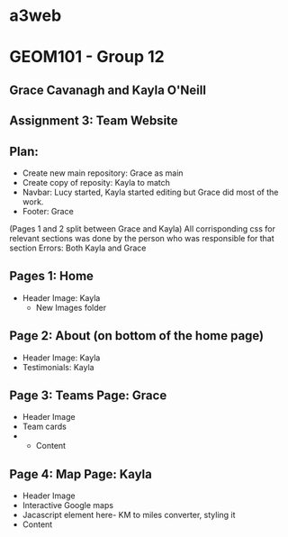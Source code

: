 # a3web
# GEOM101 - Group 12
## Grace Cavanagh and Kayla O'Neill
## Assignment 3: Team Website
## Plan:

- Create new main repository: Grace as main
- Create copy of reposity: Kayla to match
- Navbar: Lucy started, Kayla started editing but Grace did most of the work. 
- Footer: Grace

(Pages 1 and 2 split between Grace and Kayla) 
All corrisponding css for relevant sections was done by the person who was responsible for that section
Errors: Both Kayla and Grace

## Pages 1: Home 
- Header Image: Kayla 
    - New Images folder 

## Page 2: About (on bottom of the home page)
- Header Image: Kayla
- Testimonials: Kayla 

## Page 3: Teams Page: Grace
- Header Image
- Team cards
- - Content

## Page 4: Map Page: Kayla
- Header Image
- Interactive Google maps
- Jacascript element here- KM to miles converter, styling it
- Content
